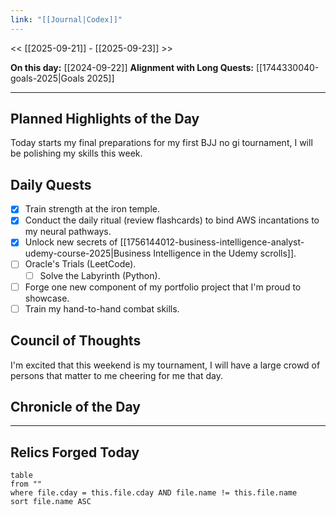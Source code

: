 ```yaml
---
link: "[[Journal|Codex]]"
---
```

<< [[2025-09-21]] - [[2025-09-23]] >>

**On this day:** [[2024-09-22]]
**Alignment with Long Quests:** [[1744330040-goals-2025|Goals 2025]]

---
## Planned Highlights of the Day
Today starts my final preparations for my first BJJ no gi tournament, I will be polishing my skills this week.

## Daily Quests
- [x] Train strength  at the iron temple.
- [x] Conduct the daily ritual (review flashcards) to bind AWS incantations to my neural pathways.
- [x] Unlock new secrets of [[1756144012-business-intelligence-analyst-udemy-course-2025|Business Intelligence in the Udemy scrolls]].
- [ ] Oracle's Trials (LeetCode).
	- [ ] Solve the Labyrinth (Python).
- [ ] Forge one new component of my portfolio project that I'm proud to showcase.
- [ ] Train my hand-to-hand combat skills.

## Council of Thoughts
I'm excited that this weekend is my tournament, I will have a large crowd of persons that matter to me cheering for me that day.

## Chronicle of the Day


---
## Relics Forged Today
```dataview
table
from ""
where file.cday = this.file.cday AND file.name != this.file.name
sort file.name ASC
```

